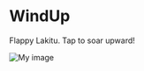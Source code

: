 WindUp
======

Flappy Lakitu. Tap to soar upward!

![My image](Maelstroms38.github.com/WindFall/img/lakitu.gif)
